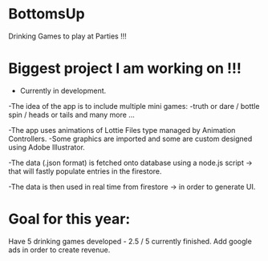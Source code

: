 # BottomsUp

Drinking Games to play at Parties !!!

# Biggest project I am working on !!!

- Currently in development. 


-The idea of the app is to include multiple mini games:
-truth or dare / bottle spin / heads or tails and many more ... 

-The app uses animations of Lottie Files type managed by Animation Controllers.
-Some graphics are imported and some are custom designed using Adobe Illustrator.

-The data (.json format) is fetched onto database using a node.js script -> that will fastly populate entries in the firestore.

-The data is then used in real time from firestore -> in order to generate UI.


# Goal for this year:

Have 5 drinking games developed - 2.5 / 5 currently finished.
Add google ads in order to create revenue. 

